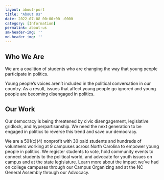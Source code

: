 ```yaml
---
layout: about-port
title: "About Us"
date: 2022-07-08 00:00:00 -0000
category: [Information]
permalink: about-us
sm-header-img: ''
md-header img: ''
---
```


## Who We Are

We are a coalition of students who are changing the way that young people participate in politics.

Young people’s voices aren’t included in the political conversation in our country. As a result, issues that affect young people go ignored and young people are becoming disengaged in politics.

## Our Work

Our democracy is being threatened by civic disengagement, legislative gridlock, and hyperpartisanship. We need the next generation to be engaged in politics to reverse this trend and save our democracy.

We are a 501(c)(4) nonprofit with 30 paid students and hundreds of volunteers working at 9 campuses across North Carolina to empower young people in politics. We register students to vote, hold community events to connect students to the political world, and advocate for youth issues on campus and at the state legislature. Learn more about the impact we’ve had on college campuses through our Campus Organizing and at the NC General Assembly through our Advocacy.


<!--
## Stay Up to Date
Sign up for our newsletter for updates on our work, petitions and protests you can support, and voting information.

<form class="rendered-form" action="https://docs.google.com/forms/u/0/d/e/1FAIpQLSdirKg5havotWp2KCw5m9nAfdApCesO9lVnJ5zc8SwXRuffxA/formResponse"  method="post" target="hidden_iframe" onsubmit="submitted=true;">
    <div class="row">
        <div class="formbuilder-text form-group field-entry-273742155 col-xs-12 col-md-5">
            <label for="entry-273742155" class="formbuilder-text-label">First Name
                <span class="formbuilder-required">*</span></label>
            <input type="text" class="form-control" name="entry.273742155" access="false" id="entry-273742155" required="required" aria-required="true">
        </div>
        <div class="formbuilder-text form-group field-entry-439177223 col-xs-12 col-md-5 col-md-offset-2">
            <label for="entry-439177223" class="formbuilder-text-label">Last Name
                <span class="formbuilder-required">*</span></label>
            <input type="text" class="form-control" name="entry.439177223" access="false" id="entry-439177223" required="required" aria-required="true">
        </div>
    </div>
    <div class="formbuilder-text form-group field-entry-1357238476 col-xs-12">
        <label for="entry-1357238476" class="formbuilder-text-label">Email<span class="formbuilder-required">*</span></label>
        <input type="text" class="form-control" name="entry.1357238476" access="false" id="entry-1357238476" required="required" aria-required="true">
    </div>
    <div class="formbuilder-text form-group field-entry-1357718099 col-xs-12">
        <label for="entry-1357718099" class="formbuilder-text-label">Phone Number
        </label>
        <input type="text" class="form-control" name="entry.1357718099" access="false" id="entry-1357718099">
    </div>
    <div class="formbuilder-button form-group field-button-1657311047983">
        <div class="wrapper">
            <button type="submit" class="button btn-default btn" name="button-1657311047983" access="false" style="default" id="button-1657311047983">Sign Up</button>
        </div>
    </div>
</form>

<script type="text/javascript">var submitted=false;</script>
<iframe name="hidden_iframe" id="hidden_iframe" style="display:none;" onload="if(submitted)  {window.location='{{ site.url }}{{ page.url }}';}"></iframe>-->